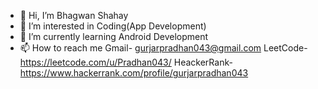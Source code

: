 - 👋 Hi, I’m Bhagwan Shahay
- 👀 I’m interested in Coding(App Development)
- 🌱 I’m currently learning Android Development
- 📫 How to reach me 
  Gmail- gurjarpradhan043@gmail.com
  LeetCode- https://leetcode.com/u/Pradhan043/
  HeackerRank- https://www.hackerrank.com/profile/gurjarpradhan043

<!---
gurjarpradhan043/gurjarpradhan043 is a ✨ special ✨ repository because its `README.md` (this file) appears on your GitHub profile.
You can click the Preview link to take a look at your changes.
--->

